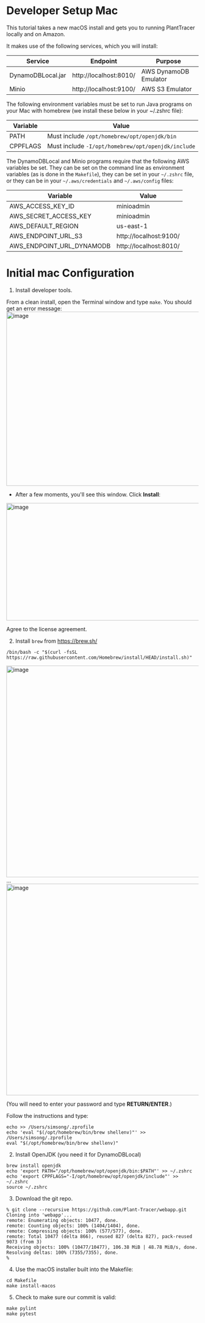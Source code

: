 # Developer Setup Mac
This tutorial takes a new macOS install and gets you to running PlantTracer locally and on Amazon.

It makes use of the following services, which you will install:

|Service|Endpoint|Purpose|
|-----------|----|--------|
|DynamoDBLocal.jar|http://localhost:8010/|AWS DynamoDB Emulator
|Minio|http://localhost:9100/|AWS S3 Emulator


The following environment variables must be set to run Java programs on your Mac with homebrew (we install these below in your ~/.zshrc file):

|Variable|Value|
|--------|-----|
|PATH|Must include `/opt/homebrew/opt/openjdk/bin`|
|CPPFLAGS|Must include `-I/opt/homebrew/opt/openjdk/include`

The DynamoDBLocal and Minio programs require that the following AWS  variables be set. They can be set on the command line as environment variables (as is done in the `Makefile`), they can be set in your `~/.zshrc` file, or they can be in your `~/.aws/credentials` and `~/.aws/config` files:

|Variable|Value|
|--------|-----|
|AWS_ACCESS_KEY_ID|minioadmin|
|AWS_SECRET_ACCESS_KEY|minioadmin|
|AWS_DEFAULT_REGION|us-east-1|
|AWS_ENDPOINT_URL_S3|http://localhost:9100/|
|AWS_ENDPOINT_URL_DYNAMODB|http://localhost:8010/|




# Initial mac Configuration
1. Install developer tools.
 
From a clean install, open the Terminal window and type `make`. You should get an error message:
<img width="949" height="455" alt="image" src="https://github.com/user-attachments/assets/a51cd276-7eae-4de8-8ba7-cea15ebe3bb6" />

* After a few moments, you'll see this window. Click **Install**:
<img width="573" height="307" alt="image" src="https://github.com/user-attachments/assets/21294734-0324-4b83-9a4a-1c4185dfa7aa" />

Agree to the license agreement.

2. Install `brew` from https://brew.sh/

```
/bin/bash -c "$(curl -fsSL https://raw.githubusercontent.com/Homebrew/install/HEAD/install.sh)"
```
   
<img width="1110" height="553" alt="image" src="https://github.com/user-attachments/assets/53738f7e-3168-4041-a211-f6d1058ae0bd" />
...
<img width="1110" height="553" alt="image" src="https://github.com/user-attachments/assets/03ccb527-14ba-4d0c-84d9-48bd337f93a1" />


(You will need to enter your password and type **RETURN/ENTER**.)

Follow the instructions and type:
```
echo >> /Users/simsong/.zprofile
echo 'eval "$(/opt/homebrew/bin/brew shellenv)"' >> /Users/simsong/.zprofile
eval "$(/opt/homebrew/bin/brew shellenv)"
```

2. Install OpenJDK (you need it for DynamoDBLocal)

```
brew install openjdk
echo 'export PATH="/opt/homebrew/opt/openjdk/bin:$PATH"' >> ~/.zshrc
echo 'export CPPFLAGS="-I/opt/homebrew/opt/openjdk/include"' >> ~/.zshrc
source ~/.zshrc
```

3. Download the git repo.

```
% git clone --recursive https://github.com/Plant-Tracer/webapp.git
Cloning into 'webapp'...
remote: Enumerating objects: 10477, done.
remote: Counting objects: 100% (1404/1404), done.
remote: Compressing objects: 100% (577/577), done.
remote: Total 10477 (delta 866), reused 827 (delta 827), pack-reused 9073 (from 3)
Receiving objects: 100% (10477/10477), 106.38 MiB | 48.78 MiB/s, done.
Resolving deltas: 100% (7355/7355), done.
% 
```

4. Use the macOS installer built into the Makefile:
```
cd Makefile
make install-macos
```

5. Check to make sure our commit is valid:
```
make pylint
make pytest
```

